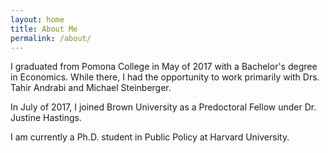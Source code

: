 ```yaml
---
layout: home
title: About Me
permalink: /about/
---
```


I graduated from Pomona College in May of 2017 with a Bachelor's degree in Economics. 
While there, I had the opportunity to work primarily with Drs. Tahir Andrabi and Michael Steinberger.

In July of 2017, I joined Brown University as a Predoctoral Fellow under Dr. Justine Hastings.

I am currently a Ph.D. student in Public Policy at Harvard University.
